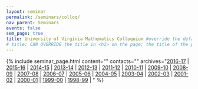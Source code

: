 ```yaml
---
layout: seminar
permalink: /seminars/colloq/
nav_parent: Seminars
events: false
sem_page: true
title: University of Virginia Mathematics Colloquium #override the default title in <h1> on the page
# title: CAN OVERRIDE the title in <h1> on the page; the title of the page itself is hardcoded from seminars.yml
---
```


{% include seminar_page.html
  content=""
  contacts=""
  archives="[2016-17](/seminars/colloq/2016-17/) \|
    [2015-16](/seminars/colloq/2015-16/) \|
    [2014-15](/seminars/colloq/2014-15/) \|
    [2013-14](/seminars/colloq/2013-14/) \|
    [2012-13](/seminars/colloq/2012-13/) \|
    [2011-12](/seminars/colloq/2011-12/) \|
    [2010-11](/seminars/colloq/2010-11/) \|
    [2009-10](/seminars/colloq/2009-10/) \|
    [2008-09](/seminars/colloq/2008-09/) \|
    [2007-08](/seminars/colloq/2007-08/) \|
    [2006-07](/seminars/colloq/2006-07/) \|
    [2005-06](/seminars/colloq/2005-06/) \|
    [2004-05](/seminars/colloq/2004-05/) \|
    [2003-04](/seminars/colloq/2003-04/) \|
    [2002-03](/seminars/colloq/2002-03/) \|
    [2001-02](/seminars/colloq/2001-02/) \|
    [2000-01](/seminars/colloq/2000-01/) \|
    [1999-00](/seminars/colloq/1999-00/) \|
    [1998-99](/seminars/colloq/1998-99/) \|
    "
%}
